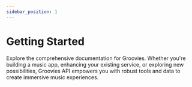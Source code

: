```yaml
---
sidebar_position: 1
---
```


# Getting Started

Explore the comprehensive documentation for Groovies. Whether you're building a music app, enhancing your existing service, or exploring new possibilities, Groovies API empowers you with robust tools and data to create immersive music experiences.

